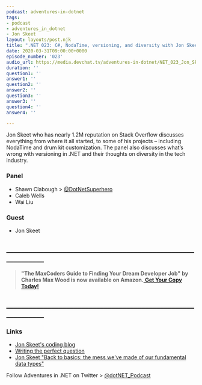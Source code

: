 ```yaml
---
podcast: adventures-in-dotnet
tags:
- podcast
- adventures_in_dotnet
- Jon Skeet
layout: layouts/post.njk
title: ".NET 023: C#, NodaTime, versioning, and diversity with Jon Skeet Pt1"
date: 2020-03-31T09:00:00+0000
episode_number: '023'
audio_url: https://media.devchat.tv/adventures-in-dotnet/NET_023_Jon_Skeet_Pt1.mp3
duration: ''
question1: ''
answer1: ''
question2: ''
answer2: ''
question3: ''
answer3: ''
question4: ''
answer4: ''

---
```

Jon Skeet who has nearly 1.2M reputation on Stack Overflow discusses everything from where it all started, to some of his projects – including NodaTime and drum kit customization. The panel also discusses what’s wrong with versioning in .NET and their thoughts on diversity in the tech industry.

### **Panel**

* Shawn Clabough > [@DotNetSuperhero](https://twitter.com/DotNetSuperhero)
* Caleb Wells​
* Wai Liu

### **Guest**

* Jon Skeet

## **____________________________________________________________**

> **"The MaxCoders Guide to Finding Your Dream Developer Job" by Charles Max Wood is now available on Amazon.**[ **Get Your Copy Today!**](https://www.amazon.com/gp/product/B081MBL5C9/ref=as_li_ss_tl?ie=UTF8&linkCode=sl1&tag=devchattv-20&linkId=9d61363241636e2546ef46abba198746&language=en_US)

## **____________________________________________________________**

### **Links**

* [Jon Skeet's coding blog](https://codeblog.jonskeet.uk/)
* [Writing the perfect question](https://codeblog.jonskeet.uk/2010/08/29/writing-the-perfect-question/)
* [Jon Skeet "Back to basics: the mess we've made of our fundamental data types"](https://www.youtube.com/watch?v=l3nPJ-yK-LU)

Follow Adventures in .NET on Twitter > [@dotNET_Podcast](https://twitter.com/dotNET_Podcast)